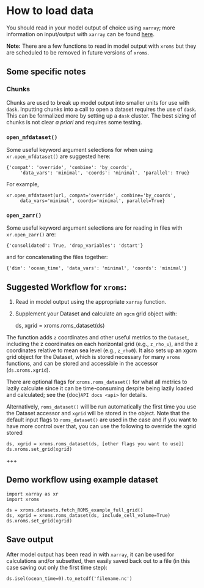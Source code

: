 
# How to load data

You should read in your model output of choice using `xarray`; more information on input/output with `xarray` can be found [here](https://docs.xarray.dev/en/stable/user-guide/io.html).

**Note:** There are a few functions to read in model output with `xroms` but they are scheduled to be removed in future versions of `xroms`.

## Some specific notes

### Chunks

Chunks are used to break up model output into smaller units for use with `dask`. Inputting chunks into a call to open a dataset requires the use of `dask`. This can be formalized more by setting up a `dask` cluster. The best sizing of chunks is not clear *a priori* and requires some testing.

### `open_mfdataset()`

Some useful keyword argument selections for when using `xr.open_mfdataset()` are suggested here:

    {'compat': 'override', 'combine': 'by_coords',
         'data_vars': 'minimal', 'coords': 'minimal', 'parallel': True}

For example,

    xr.open_mfdataset(url, compat='override', combine='by_coords',
         data_vars='minimal', coords='minimal', parallel=True}

### `open_zarr()`

Some useful keyword argument selections are for reading in files with `xr.open_zarr()` are:

    {'consolidated': True, 'drop_variables': 'dstart'}

and for concatenating the files together:

    {'dim': 'ocean_time', 'data_vars': 'minimal', 'coords': 'minimal'}


## Suggested Workflow for `xroms`:

1. Read in model output using the appropriate `xarray` function.
2. Supplement your Dataset and calculate an `xgcm` grid object with:

    ds, xgrid = xroms.roms_dataset(ds)

The function adds `z` coordinates and other useful metrics to the `Dataset`, including the z coordinates on each horizontal grid (e.g., `z_rho_u`), and the z coordinates relative to mean sea level (e.g., `z_rho0`). It also sets up an xgcm grid object for the Dataset, which is stored necessary for many `xroms` functions, and can be stored and accessible in the accessor (`ds.xroms.xgrid`).

There are optional flags for `xroms.roms_dataset()` for what all metrics to lazily calculate since it can be time-consuming despite being lazily loaded and calculated; see the {doc}`API docs <api>` for details.

Alternatively, `roms_dataset()` will be run automatically the first time you use the Dataset accessor and `xgrid` will be stored in the object. Note that the default input flags to `roms_dataset()` are used in the case and if you want to have more control over that, you can use the following to override the xgrid stored

    ds, xgrid = xroms.roms_dataset(ds, [other flags you want to use])
    ds.xroms.set_grid(xgrid)

+++

## Demo workflow using example dataset

```
import xarray as xr
import xroms

ds = xroms.datasets.fetch_ROMS_example_full_grid()
ds, xgrid = xroms.roms_dataset(ds, include_cell_volume=True)
ds.xroms.set_grid(xgrid)
```

## Save output

After model output has been read in with `xarray`, it can be used for calculations and/or subsetted, then easily saved back out to a file (in this case saving out only the first time step):

    ds.isel(ocean_time=0).to_netcdf('filename.nc')
